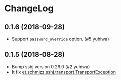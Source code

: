 # ChangeLog

## 0.1.6 (2018-09-28)

* Support `password_override` option. (#5 yuhiwa)

## 0.1.5 (2018-08-28)

* Bump sshj version 0.26.0 (#2 yuhiwa)
* It fix [et.schmizz.sshj.transport.TransportException](https://github.com/hierynomus/sshj/issues/358)
